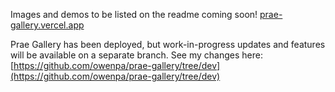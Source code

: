 Images and demos to be listed on the readme coming soon! [prae-gallery.vercel.app](prae-gallery.vercel.app)

Prae Gallery has been deployed, but work-in-progress updates and features will be available on a separate branch. See my changes here:
[https://github.com/owenpa/prae-gallery/tree/dev](https://github.com/owenpa/prae-gallery/tree/dev)
